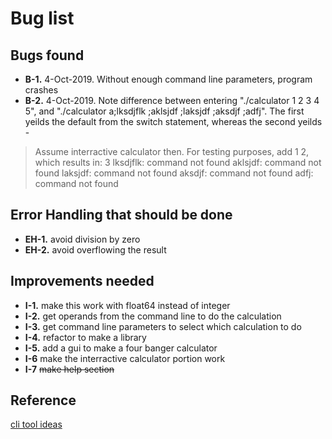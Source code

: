 # Bug list

## Bugs found
* **B-1.** 4-Oct-2019. Without enough command line parameters, program crashes
* **B-2.** 4-Oct-2019. Note difference between entering "./calculator 1 2 3 4 5", and "./calculator a;lksdjflk ;aklsjdf ;laksjdf ;aksdjf ;adfj". The first yeilds the default from the switch statement, whereas the second yeilds -
> Assume interractive calculator then.
For testing purposes, add 1 2, which results in:  3
lksdjflk: command not found
aklsjdf: command not found
laksjdf: command not found
aksdjf: command not found
adfj: command not found


## Error Handling that should be done
* **EH-1.** avoid division by zero
* **EH-2.** avoid overflowing the result

## Improvements needed
* **I-1.** make this work with float64 instead of integer
* **I-2.** get operands from the command line to do the calculation
* **I-3.** get command line parameters to select which calculation to do
* **I-4.** refactor to make a library
* **I-5.** add a gui to make a four banger calculator
* **I-6** make the interractive calculator portion work
* **I-7** ~~make help section~~

## Reference
[cli tool ideas](https://blog.rapid7.com/2016/08/04/build-a-simple-cli-tool-with-golang/)